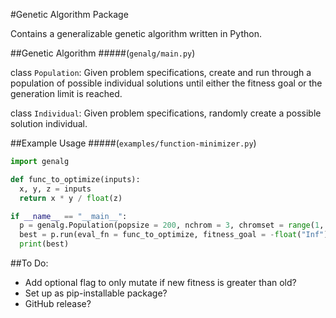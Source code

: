 #Genetic Algorithm Package

Contains a generalizable genetic algorithm written in Python.


##Genetic Algorithm
#####(`genalg/main.py`)

class `Population`: Given problem specifications, create and run through a population of possible individual solutions until either the fitness goal or the generation limit is reached.

class `Individual`: Given problem specifications, randomly create a possible solution individual.


##Example Usage
#####(`examples/function-minimizer.py`)

```python
import genalg

def func_to_optimize(inputs):
  x, y, z = inputs
  return x * y / float(z)

if __name__ == "__main__":
  p = genalg.Population(popsize = 200, nchrom = 3, chromset = range(1, 20))
  best = p.run(eval_fn = func_to_optimize, fitness_goal = -float("Inf"), generations = 300, minimize = True)
  print(best)
```


##To Do:

* Add optional flag to only mutate if new fitness is greater than old?
* Set up as pip-installable package?
* GitHub release?
